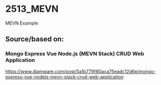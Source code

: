 # 2513_MEVN
MEVN Example

## Source/based on:
### Mongo Express Vue Node.js (MEVN Stack) CRUD Web Application
https://www.djamware.com/post/5a1b779f80aca75eadc12d6e/mongo-express-vue-nodejs-mevn-stack-crud-web-application
